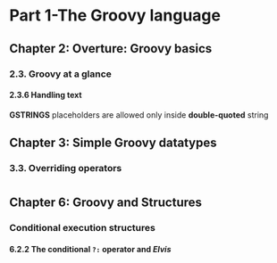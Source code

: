 # Part 1-The Groovy language
## Chapter 2: Overture: Groovy basics
### 2.3. Groovy at a glance
#### 2.3.6 Handling text
**GSTRINGS**
placeholders are allowed only inside **double-quoted** string

## Chapter 3: Simple Groovy datatypes
### 3.3. Overriding operators
#
## Chapter 6: Groovy and Structures
### Conditional execution structures
#### 6.2.2 The conditional `?:` operator and *Elvis*

